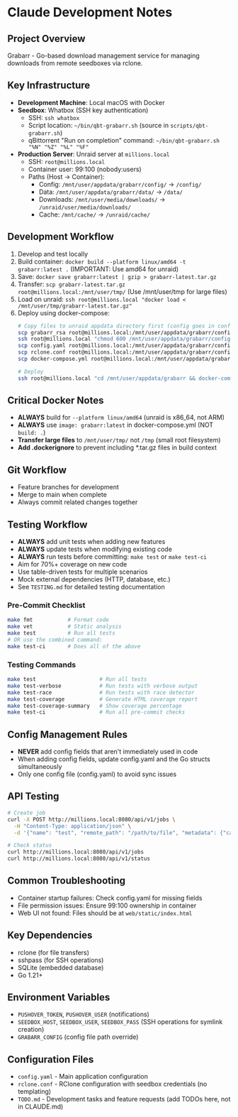 # Claude Development Notes

## Project Overview
Grabarr - Go-based download management service for managing downloads from remote seedboxes via rclone.

## Key Infrastructure
- **Development Machine**: Local macOS with Docker
- **Seedbox**: Whatbox (SSH key authentication)
  - SSH: `ssh whatbox`
  - Script location: `~/bin/qbt-grabarr.sh` (source in `scripts/qbt-grabarr.sh`)
  - qBittorrent "Run on completion" command: `~/bin/qbt-grabarr.sh "%N" "%Z" "%L" "%F"`
- **Production Server**: Unraid server at `millions.local`
  - SSH: `root@millions.local`
  - Container user: 99:100 (nobody:users)
  - Paths (Host -> Container):
    - Config: `/mnt/user/appdata/grabarr/config/` -> `/config/`
    - Data: `/mnt/user/appdata/grabarr/data/` -> `/data/`
    - Downloads: `/mnt/user/media/downloads/` -> `/unraid/user/media/downloads/`
    - Cache: `/mnt/cache/` -> `/unraid/cache/`

## Development Workflow
1. Develop and test locally
2. Build container: `docker build --platform linux/amd64 -t grabarr:latest .` (IMPORTANT: Use amd64 for unraid)
3. Save: `docker save grabarr:latest | gzip > grabarr-latest.tar.gz`
4. Transfer: `scp grabarr-latest.tar.gz root@millions.local:/mnt/user/tmp/` (Use /mnt/user/tmp for large files)
5. Load on unraid: `ssh root@millions.local "docker load < /mnt/user/tmp/grabarr-latest.tar.gz"`
6. Deploy using docker-compose:
   ```bash
   # Copy files to unraid appdata directory first (config goes in config subdirectory!)
   scp grabarr_rsa root@millions.local:/mnt/user/appdata/grabarr/config/grabarr_rsa
   ssh root@millions.local "chmod 600 /mnt/user/appdata/grabarr/config/grabarr_rsa && chown 99:100 /mnt/user/appdata/grabarr/config/grabarr_rsa"
   scp config.yaml root@millions.local:/mnt/user/appdata/grabarr/config/
   scp rclone.conf root@millions.local:/mnt/user/appdata/grabarr/config/
   scp docker-compose.yml root@millions.local:/mnt/user/appdata/grabarr/

   # Deploy
   ssh root@millions.local "cd /mnt/user/appdata/grabarr && docker-compose up -d"
   ```

## Critical Docker Notes
- **ALWAYS** build for `--platform linux/amd64` (unraid is x86_64, not ARM)
- **ALWAYS** use `image: grabarr:latest` in docker-compose.yml (NOT `build: .`)
- **Transfer large files** to `/mnt/user/tmp/` not `/tmp` (small root filesystem)
- **Add .dockerignore** to prevent including *.tar.gz files in build context

## Git Workflow
- Feature branches for development
- Merge to main when complete
- Always commit related changes together

## Testing Workflow
- **ALWAYS** add unit tests when adding new features
- **ALWAYS** update tests when modifying existing code
- **ALWAYS** run tests before committing: `make test` or `make test-ci`
- Aim for 70%+ coverage on new code
- Use table-driven tests for multiple scenarios
- Mock external dependencies (HTTP, database, etc.)
- See `TESTING.md` for detailed testing documentation

### Pre-Commit Checklist
```bash
make fmt           # Format code
make vet           # Static analysis
make test          # Run all tests
# OR use the combined command:
make test-ci       # Does all of the above
```

### Testing Commands
```bash
make test                    # Run all tests
make test-verbose            # Run tests with verbose output
make test-race               # Run tests with race detector
make test-coverage           # Generate HTML coverage report
make test-coverage-summary   # Show coverage percentage
make test-ci                 # Run all pre-commit checks
```

## Config Management Rules
- **NEVER** add config fields that aren't immediately used in code
- When adding config fields, update config.yaml and the Go structs simultaneously
- Only one config file (config.yaml) to avoid sync issues

## API Testing
```bash
# Create job
curl -X POST http://millions.local:8080/api/v1/jobs \
  -H "Content-Type: application/json" \
  -d '{"name": "test", "remote_path": "/path/to/file", "metadata": {"category": "movies"}}'

# Check status
curl http://millions.local:8080/api/v1/jobs
curl http://millions.local:8080/api/v1/status
```

## Common Troubleshooting
- Container startup failures: Check config.yaml for missing fields
- File permission issues: Ensure 99:100 ownership in container
- Web UI not found: Files should be at `web/static/index.html`

## Key Dependencies
- rclone (for file transfers)
- sshpass (for SSH operations)
- SQLite (embedded database)
- Go 1.21+

## Environment Variables
- `PUSHOVER_TOKEN`, `PUSHOVER_USER` (notifications)
- `SEEDBOX_HOST`, `SEEDBOX_USER`, `SEEDBOX_PASS` (SSH operations for symlink creation)
- `GRABARR_CONFIG` (config file path override)

## Configuration Files
- `config.yaml` - Main application configuration
- `rclone.conf` - RClone configuration with seedbox credentials (no templating)
- `TODO.md` - Development tasks and feature requests (add TODOs here, not in CLAUDE.md)